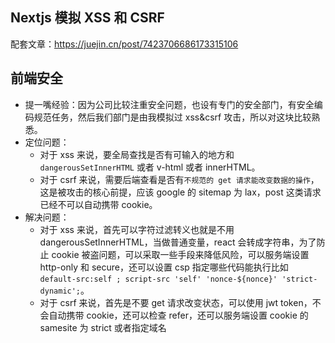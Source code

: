 ## Nextjs 模拟 XSS 和 CSRF

配套文章：https://juejin.cn/post/7423706686173315106

## 前端安全

- 提一嘴经验：因为公司比较注重安全问题，也设有专门的安全部门，有安全编码规范任务，然后我们部门是由我模拟过 xss&csrf 攻击，所以对这块比较熟悉。
- 定位问题：
  - 对于 xss 来说，要全局查找是否有可输入的地方和 `dangerousSetInnerHTML` 或者 v-html 或者 innerHTML。
  - 对于 csrf 来说，需要后端查看是否有`不规范的 get 请求能改变数据的操作`，这是被攻击的核心前提，应该 google 的 sitemap 为 lax，post 这类请求已经不可以自动携带 cookie。
- 解决问题：
  - 对于 xss 来说，首先可以字符过滤转义也就是不用 dangerousSetInnerHTML，当做普通变量，react 会转成字符串，为了防止 cookie 被盗问题，可以采取一些手段来降低风险，可以服务端设置 http-only 和 secure，还可以设置 csp 指定哪些代码能执行比如 `default-src:self ; script-src 'self' 'nonce-${nonce}' 'strict-dynamic';`。
  - 对于 csrf 来说，首先是不要 get 请求改变状态，可以使用 jwt token，不会自动携带 cookie，还可以检查 refer，还可以服务端设置 cookie 的 samesite 为 strict 或者指定域名
